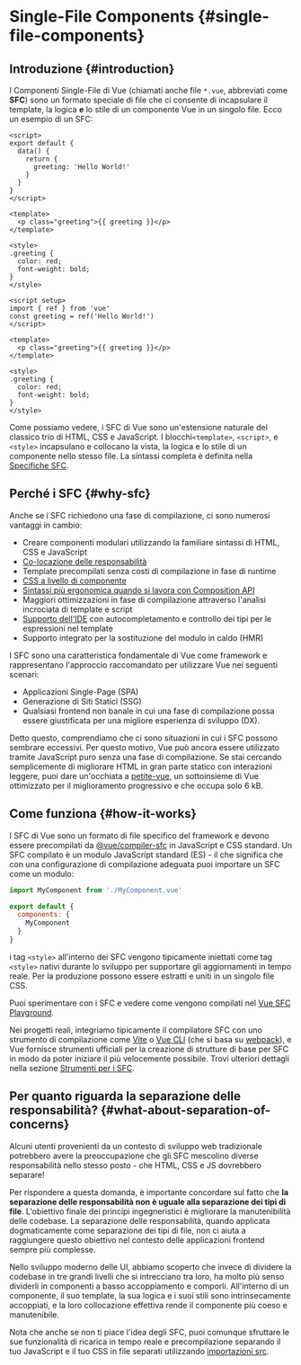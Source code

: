 # Single-File Components {#single-file-components}

## Introduzione {#introduction}

I Componenti Single-File di Vue (chiamati anche file `*.vue`, abbreviati come **SFC**) sono un formato speciale di file che ci consente di incapsulare il template, la logica **e** lo stile di un componente Vue in un singolo file. Ecco un esempio di un SFC:

<div class="options-api">

```vue
<script>
export default {
  data() {
    return {
      greeting: 'Hello World!'
    }
  }
}
</script>

<template>
  <p class="greeting">{{ greeting }}</p>
</template>

<style>
.greeting {
  color: red;
  font-weight: bold;
}
</style>
```

</div>

<div class="composition-api">

```vue
<script setup>
import { ref } from 'vue'
const greeting = ref('Hello World!')
</script>

<template>
  <p class="greeting">{{ greeting }}</p>
</template>

<style>
.greeting {
  color: red;
  font-weight: bold;
}
</style>
```

</div>

Come possiamo vedere, i SFC di Vue sono un'estensione naturale del classico trio di HTML, CSS e JavaScript. I blocchi`<template>`, `<script>`, e `<style>` incapsulano e collocano la vista, la logica e lo stile di un componente nello stesso file. La sintassi completa è definita nella [Specifiche SFC](/api/sfc-spec).

## Perché i SFC {#why-sfc}

Anche se i SFC richiedono una fase di compilazione, ci sono numerosi vantaggi in cambio:

- Creare componenti modulari utilizzando la familiare sintassi di HTML, CSS e JavaScript
- [Co-locazione delle responsabilità](#what-about-separation-of-concerns)
- Template precompilati senza costi di compilazione in fase di runtime
- [CSS a livello di componente](/api/sfc-css-features)
- [Sintassi più ergonomica quando si lavora con Composition API](/api/sfc-script-setup)
- Maggiori ottimizzazioni in fase di compilazione attraverso l'analisi incrociata di template e script
- [Supporto dell'IDE](/guide/scaling-up/tooling#ide-support) con autocompletamento e controllo dei tipi per le espressioni nel template
- Supporto integrato per la sostituzione del modulo in caldo (HMR)

I SFC sono una caratteristica fondamentale di Vue come framework e rappresentano l'approccio raccomandato per utilizzare Vue nei seguenti scenari:

- Applicazioni Single-Page (SPA)
- Generazione di Siti Statici (SSG)
- Qualsiasi frontend non banale in cui una fase di compilazione possa essere giustificata per una migliore esperienza di sviluppo (DX).

Detto questo, comprendiamo che ci sono situazioni in cui i SFC possono sembrare eccessivi. Per questo motivo, Vue può ancora essere utilizzato tramite JavaScript puro senza una fase di compilazione. Se stai cercando semplicemente di migliorare HTML in gran parte statico con interazioni leggere, puoi dare un'occhiata a [petite-vue](https://github.com/vuejs/petite-vue), un sottoinsieme di Vue ottimizzato per il miglioramento progressivo e che occupa solo 6 kB.

## Come funziona {#how-it-works}

I SFC di Vue sono un formato di file specifico del framework e devono essere precompilati da [@vue/compiler-sfc](https://github.com/vuejs/core/tree/main/packages/compiler-sfc) in JavaScript e CSS standard. Un SFC compilato è un modulo JavaScript standard (ES) - il che significa che con una configurazione di compilazione adeguata puoi importare un SFC come un modulo:

```js
import MyComponent from './MyComponent.vue'

export default {
  components: {
    MyComponent
  }
}
```

i tag `<style>`  all'interno dei SFC vengono tipicamente iniettati come tag `<style>` nativi durante lo sviluppo per supportare gli aggiornamenti in tempo reale. Per la produzione possono essere estratti e uniti in un singolo file CSS.

Puoi sperimentare con i SFC e vedere come vengono compilati nel [Vue SFC Playground](https://play.vuejs.org/).

Nei progetti reali, integriamo tipicamente il compilatore SFC con uno strumento di compilazione come [Vite](https://vitejs.dev/) o [Vue CLI](http://cli.vuejs.org/) (che si basa su [webpack](https://webpack.js.org/)), e Vue fornisce strumenti ufficiali per la creazione di strutture di base per SFC in modo da poter iniziare il più velocemente possibile. Trovi ulteriori dettagli nella sezione [Strumenti per i SFC](/guide/scaling-up/tooling).

## Per quanto riguarda la separazione delle responsabilità? {#what-about-separation-of-concerns}

Alcuni utenti provenienti da un contesto di sviluppo web tradizionale potrebbero avere la preoccupazione che gli SFC mescolino diverse responsabilità nello stesso posto - che HTML, CSS e JS dovrebbero separare!

Per rispondere a questa domanda, è importante concordare sul fatto che **la separazione delle responsabilità non è uguale alla separazione dei tipi di file**. L'obiettivo finale dei principi ingegneristici è migliorare la manutenibilità delle codebase. La separazione delle responsabilità, quando applicata dogmaticamente come separazione dei tipi di file, non ci aiuta a raggiungere questo obiettivo nel contesto delle applicazioni frontend sempre più complesse.

Nello sviluppo moderno delle UI, abbiamo scoperto che invece di dividere la codebase in tre grandi livelli che si intrecciano tra loro, ha molto più senso dividerli in componenti a basso accoppiamento e comporli. All'interno di un componente, il suo template, la sua logica e i suoi stili sono intrinsecamente accoppiati, e la loro collocazione effettiva rende il componente più coeso e manutenibile.

Nota che anche se non ti piace l'idea degli SFC, puoi comunque sfruttare le sue funzionalità di ricarica in tempo reale e precompilazione separando il tuo JavaScript e il tuo CSS in file separati utilizzando [importazioni src](/api/sfc-spec#src-imports).
